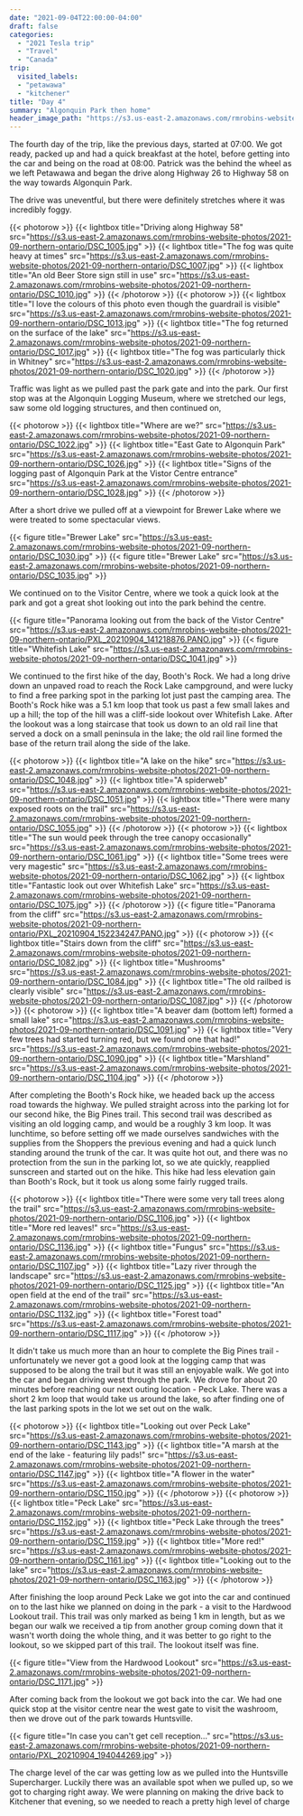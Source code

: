```yaml
---
date: "2021-09-04T22:00:00-04:00"
draft: false
categories:
  - "2021 Tesla trip"
  - "Travel"
  - "Canada"
trip:
  visited_labels:
  - "petawawa"
  - "kitchener"
title: "Day 4"
summary: "Algonquin Park then home"
header_image_path: "https://s3.us-east-2.amazonaws.com/rmrobins-website-photos/2021-09-northern-ontario/DSC_1030.jpg"
---
```


The fourth day of the trip, like the previous days, started at 07:00. We got ready, packed up and had a quick breakfast at the hotel, before getting into the car and being on the road at 08:00. Patrick was the behind the wheel as we left Petawawa and began the drive along Highway 26 to Highway 58 on the way towards Algonquin Park.

The drive was uneventful, but there were definitely stretches where it was incredibly foggy.

{{< photorow >}}
{{< lightbox title="Driving along Highway 58" src="https://s3.us-east-2.amazonaws.com/rmrobins-website-photos/2021-09-northern-ontario/DSC_1005.jpg" >}}
{{< lightbox title="The fog was quite heavy at times" src="https://s3.us-east-2.amazonaws.com/rmrobins-website-photos/2021-09-northern-ontario/DSC_1007.jpg" >}}
{{< lightbox title="An old Beer Store sign still in use" src="https://s3.us-east-2.amazonaws.com/rmrobins-website-photos/2021-09-northern-ontario/DSC_1010.jpg" >}}
{{< /photorow >}}
{{< photorow >}}
{{< lightbox title="I love the colours of this photo even though the guardrail is visible" src="https://s3.us-east-2.amazonaws.com/rmrobins-website-photos/2021-09-northern-ontario/DSC_1013.jpg" >}}
{{< lightbox title="The fog returned on the surface of the lake" src="https://s3.us-east-2.amazonaws.com/rmrobins-website-photos/2021-09-northern-ontario/DSC_1017.jpg" >}}
{{< lightbox title="The fog was particularly thick in Whitney" src="https://s3.us-east-2.amazonaws.com/rmrobins-website-photos/2021-09-northern-ontario/DSC_1020.jpg" >}}
{{< /photorow >}}

Traffic was light as we pulled past the park gate and into the park. Our first stop was at the Algonquin Logging Museum, where we stretched our legs, saw some old logging structures, and then continued on,

{{< photorow >}}
{{< lightbox title="Where are we?" src="https://s3.us-east-2.amazonaws.com/rmrobins-website-photos/2021-09-northern-ontario/DSC_1022.jpg" >}}
{{< lightbox title="East Gate to Algonquin Park" src="https://s3.us-east-2.amazonaws.com/rmrobins-website-photos/2021-09-northern-ontario/DSC_1026.jpg" >}}
{{< lightbox title="Signs of the logging past of Algonquin Park at the Vistor Centre entrance" src="https://s3.us-east-2.amazonaws.com/rmrobins-website-photos/2021-09-northern-ontario/DSC_1028.jpg" >}}
{{< /photorow >}}

After a short drive we pulled off at a viewpoint for Brewer Lake where we were treated to some spectacular views.

{{< figure title="Brewer Lake" src="https://s3.us-east-2.amazonaws.com/rmrobins-website-photos/2021-09-northern-ontario/DSC_1030.jpg" >}}
{{< figure title="Brewer Lake" src="https://s3.us-east-2.amazonaws.com/rmrobins-website-photos/2021-09-northern-ontario/DSC_1035.jpg" >}}

We continued on to the Visitor Centre, where we took a quick look at the park and got a great shot looking out into the park behind the centre.

{{< figure title="Panorama looking out from the back of the Vistor Centre" src="https://s3.us-east-2.amazonaws.com/rmrobins-website-photos/2021-09-northern-ontario/PXL_20210904_141218876.PANO.jpg" >}}
{{< figure title="Whitefish Lake" src="https://s3.us-east-2.amazonaws.com/rmrobins-website-photos/2021-09-northern-ontario/DSC_1041.jpg" >}}

We continued to the first hike of the day, Booth's Rock. We had a long drive down an unpaved road to reach the Rock Lake campground, and were lucky to find a free parking spot in the parking lot just past the camping area. The Booth's Rock hike was a 5.1 km loop that took us past a few small lakes and up a hill; the top of the hill was a cliff-side lookout over Whitefish Lake. After the lookout was a long staircase that took us down to an old rail line that served a dock on a small peninsula in the lake; the old rail line formed the base of the return trail along the side of the lake.

{{< photorow >}}
{{< lightbox title="A lake on the hike" src="https://s3.us-east-2.amazonaws.com/rmrobins-website-photos/2021-09-northern-ontario/DSC_1048.jpg" >}}
{{< lightbox title="A spiderweb" src="https://s3.us-east-2.amazonaws.com/rmrobins-website-photos/2021-09-northern-ontario/DSC_1051.jpg" >}}
{{< lightbox title="There were many exposed roots on the trail" src="https://s3.us-east-2.amazonaws.com/rmrobins-website-photos/2021-09-northern-ontario/DSC_1055.jpg" >}}
{{< /photorow >}}
{{< photorow >}}
{{< lightbox title="The sun would peek through the tree canopy occasionally" src="https://s3.us-east-2.amazonaws.com/rmrobins-website-photos/2021-09-northern-ontario/DSC_1061.jpg" >}}
{{< lightbox title="Some trees were very magestic" src="https://s3.us-east-2.amazonaws.com/rmrobins-website-photos/2021-09-northern-ontario/DSC_1062.jpg" >}}
{{< lightbox title="Fantastic look out over Whitefish Lake" src="https://s3.us-east-2.amazonaws.com/rmrobins-website-photos/2021-09-northern-ontario/DSC_1075.jpg" >}}
{{< /photorow >}}
{{< figure title="Panorama from the cliff" src="https://s3.us-east-2.amazonaws.com/rmrobins-website-photos/2021-09-northern-ontario/PXL_20210904_152234247.PANO.jpg" >}}
{{< photorow >}}
{{< lightbox title="Stairs down from the cliff" src="https://s3.us-east-2.amazonaws.com/rmrobins-website-photos/2021-09-northern-ontario/DSC_1082.jpg" >}}
{{< lightbox title="Mushrooms" src="https://s3.us-east-2.amazonaws.com/rmrobins-website-photos/2021-09-northern-ontario/DSC_1084.jpg" >}}
{{< lightbox title="The old railbed is clearly visible" src="https://s3.us-east-2.amazonaws.com/rmrobins-website-photos/2021-09-northern-ontario/DSC_1087.jpg" >}}
{{< /photorow >}}
{{< photorow >}}
{{< lightbox title="A beaver dam (bottom left) formed a small lake" src="https://s3.us-east-2.amazonaws.com/rmrobins-website-photos/2021-09-northern-ontario/DSC_1091.jpg" >}}
{{< lightbox title="Very few trees had started turning red, but we found one that had!" src="https://s3.us-east-2.amazonaws.com/rmrobins-website-photos/2021-09-northern-ontario/DSC_1090.jpg" >}}
{{< lightbox title="Marshland" src="https://s3.us-east-2.amazonaws.com/rmrobins-website-photos/2021-09-northern-ontario/DSC_1104.jpg" >}}
{{< /photorow >}}

After completing the Booth's Rock hike, we headed back up the access road towards the highway. We pulled straight across into the parking lot for our second hike, the Big Pines trail. This second trail was described as visiting an old logging camp, and would be a roughly 3 km loop. It was lunchtime, so before setting off we made ourselves sandwiches with the supplies from the Shoppers the previous evening and had a quick lunch standing around the trunk of the car. It was quite hot out, and there was no protection from the sun in the parking lot, so we ate quickly, reapplied sunscreen and started out on the hike. This hike had less elevation gain than Booth's Rock, but it took us along some fairly rugged trails.

{{< photorow >}}
{{< lightbox title="There were some very tall trees along the trail" src="https://s3.us-east-2.amazonaws.com/rmrobins-website-photos/2021-09-northern-ontario/DSC_1106.jpg" >}}
{{< lightbox title="More red leaves!" src="https://s3.us-east-2.amazonaws.com/rmrobins-website-photos/2021-09-northern-ontario/DSC_1136.jpg" >}}
{{< lightbox title="Fungus" src="https://s3.us-east-2.amazonaws.com/rmrobins-website-photos/2021-09-northern-ontario/DSC_1107.jpg" >}}
{{< lightbox title="Lazy river through the landscape" src="https://s3.us-east-2.amazonaws.com/rmrobins-website-photos/2021-09-northern-ontario/DSC_1125.jpg" >}}
{{< lightbox title="An open field at the end of the trail" src="https://s3.us-east-2.amazonaws.com/rmrobins-website-photos/2021-09-northern-ontario/DSC_1132.jpg" >}}
{{< lightbox title="Forest toad" src="https://s3.us-east-2.amazonaws.com/rmrobins-website-photos/2021-09-northern-ontario/DSC_1117.jpg" >}}
{{< /photorow >}}

It didn't take us much more than an hour to complete the Big Pines trail - unfortunately we never got a good look at the logging camp that was supposed to be along the trail but it was still an enjoyable walk. We got into the car and began driving west through the park. We drove for about 20 minutes before reaching our next outing location - Peck Lake. There was a short 2 km loop that would take us around the lake, so after finding one of the last parking spots in the lot we set out on the walk.

{{< photorow >}}
{{< lightbox title="Looking out over Peck Lake" src="https://s3.us-east-2.amazonaws.com/rmrobins-website-photos/2021-09-northern-ontario/DSC_1143.jpg" >}}
{{< lightbox title="A marsh at the end of the lake - featuring lily pads!" src="https://s3.us-east-2.amazonaws.com/rmrobins-website-photos/2021-09-northern-ontario/DSC_1147.jpg" >}}
{{< lightbox title="A flower in the water" src="https://s3.us-east-2.amazonaws.com/rmrobins-website-photos/2021-09-northern-ontario/DSC_1150.jpg" >}}
{{< /photorow >}}
{{< photorow >}}
{{< lightbox title="Peck Lake" src="https://s3.us-east-2.amazonaws.com/rmrobins-website-photos/2021-09-northern-ontario/DSC_1152.jpg" >}}
{{< lightbox title="Peck Lake through the trees" src="https://s3.us-east-2.amazonaws.com/rmrobins-website-photos/2021-09-northern-ontario/DSC_1159.jpg" >}}
{{< lightbox title="More red!" src="https://s3.us-east-2.amazonaws.com/rmrobins-website-photos/2021-09-northern-ontario/DSC_1161.jpg" >}}
{{< lightbox title="Looking out to the lake" src="https://s3.us-east-2.amazonaws.com/rmrobins-website-photos/2021-09-northern-ontario/DSC_1163.jpg" >}}
{{< /photorow >}}

After finishing the loop around Peck Lake we got into the car and continued on to the last hike we planned on doing in the park - a visit to the Hardwood Lookout trail. This trail was only marked as being 1 km in length, but as we began our walk we received a tip from another group coming down that it wasn't worth doing the whole thing, and it was better to go right to the lookout, so we skipped part of this trail. The lookout itself was fine.

{{< figure title="View from the Hardwood Lookout" src="https://s3.us-east-2.amazonaws.com/rmrobins-website-photos/2021-09-northern-ontario/DSC_1171.jpg" >}}

After coming back from the lookout we got back into the car. We had one quick stop at the visitor centre near the west gate to visit the washroom, then we drove out of the park towards Huntsville.

{{< figure title="In case you can't get cell reception..." src="https://s3.us-east-2.amazonaws.com/rmrobins-website-photos/2021-09-northern-ontario/PXL_20210904_194044269.jpg" >}}

The charge level of the car was getting low as we pulled into the Huntsville Supercharger. Luckily there was an available spot when we pulled up, so we got to charging right away. We were planning on making the drive back to Kitchener that evening, so we needed to reach a pretty high level of charge
